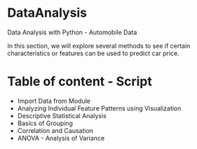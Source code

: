 # DataAnalysis
Data Analysis with Python - Automobile Data

In this section, we will explore several methods to see if certain characteristics or features can be used to predict car price.

# Table of content - Script
- Import Data from Module
- Analyzing Individual Feature Patterns using Visualization
- Descriptive Statistical Analysis
- Basics of Grouping
- Correlation and Causation
- ANOVA -  Analysis of Variance
